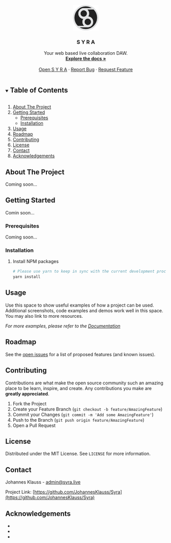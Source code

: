 <!--
*** Thanks for checking out the Best-README-Template. If you have a suggestion
*** that would make this better, please fork the repo and create a pull request
*** or simply open an issue with the tag "enhancement".
*** Thanks again! Now go create something AMAZING! :D
***
***
***
*** To avoid retyping too much info. Do a search and replace for the following:
*** JohannesKlauss, Syra, twitter_handle, admin@syra.live, Syra, A Typescript module that allows Soul Developers to interact with Syra and provide a UI.

Topics
Resources

-->



<!-- PROJECT SHIELDS -->
<!--
*** I'm using markdown "reference style" links for readability.
*** Reference links are enclosed in brackets [ ] instead of parentheses ( ).
*** See the bottom of this document for the declaration of the reference variables
*** for contributors-url, forks-url, etc. This is an optional, concise syntax you may use.
*** https://www.markdownguide.org/basic-syntax/#reference-style-links
-->

<!-- PROJECT LOGO -->
<br />
<p align="center">
  <a href="https://github.com/JohannesKlauss/Syra">
    <img src="logo.png" alt="Logo" width="80" height="80">
  </a>

  <h3 align="center">S Y R A</h3>

  <p align="center">
    Your web based live collaboration DAW.
    <br />
    <a href="https://github.com/JohannesKlauss/Syra"><strong>Explore the docs »</strong></a>
    <br />
    <br />
    <a href="https://syra.live">Open S Y R A</a>
    ·
    <a href="https://github.com/JohannesKlauss/Syra/issues">Report Bug</a>
    ·
    <a href="https://github.com/JohannesKlauss/Syra/issues">Request Feature</a>
  </p>
</p>



<!-- TABLE OF CONTENTS -->
<details open="open">
  <summary><h2 style="display: inline-block">Table of Contents</h2></summary>
  <ol>
    <li>
      <a href="#about-the-project">About The Project</a>
    </li>
    <li>
      <a href="#getting-started">Getting Started</a>
      <ul>
        <li><a href="#prerequisites">Prerequisites</a></li>
        <li><a href="#installation">Installation</a></li>
      </ul>
    </li>
    <li><a href="#usage">Usage</a></li>
    <li><a href="#roadmap">Roadmap</a></li>
    <li><a href="#contributing">Contributing</a></li>
    <li><a href="#license">License</a></li>
    <li><a href="#contact">Contact</a></li>
    <li><a href="#acknowledgements">Acknowledgements</a></li>
  </ol>
</details>



<!-- ABOUT THE PROJECT -->
## About The Project

Coming soon...

<!-- GETTING STARTED -->
## Getting Started

Comin soon...

### Prerequisites

Coming soon...

### Installation

1. Install NPM packages
   ```sh
   # Please use yarn to keep in sync with the current development process.
   yarn install
   ```

<!-- USAGE EXAMPLES -->
## Usage

Use this space to show useful examples of how a project can be used. Additional screenshots, code examples and demos work well in this space. You may also link to more resources.

_For more examples, please refer to the [Documentation](https://example.com)_



<!-- ROADMAP -->
## Roadmap

See the [open issues](https://github.com/JohannesKlauss/Syra/issues) for a list of proposed features (and known issues).



<!-- CONTRIBUTING -->
## Contributing

Contributions are what make the open source community such an amazing place to be learn, inspire, and create. Any contributions you make are **greatly appreciated**.

1. Fork the Project
2. Create your Feature Branch (`git checkout -b feature/AmazingFeature`)
3. Commit your Changes (`git commit -m 'Add some AmazingFeature'`)
4. Push to the Branch (`git push origin feature/AmazingFeature`)
5. Open a Pull Request



<!-- LICENSE -->
## License

Distributed under the MIT License. See `LICENSE` for more information.



<!-- CONTACT -->
## Contact

Johannes Klauss - admin@syra.live

Project Link: [https://github.com/JohannesKlauss/Syra](https://github.com/JohannesKlauss/Syra)



<!-- ACKNOWLEDGEMENTS -->
## Acknowledgements

* []()
* []()
* []()





<!-- MARKDOWN LINKS & IMAGES -->
<!-- https://www.markdownguide.org/basic-syntax/#reference-style-links -->
[contributors-shield]: https://img.shields.io/github/contributors/JohannesKlauss/Syra.svg?style=for-the-badge
[contributors-url]: https://github.com/JohannesKlauss/Syra/graphs/contributors
[forks-shield]: https://img.shields.io/github/forks/JohannesKlauss/Syra.svg?style=for-the-badge
[forks-url]: https://github.com/JohannesKlauss/Syra/network/members
[stars-shield]: https://img.shields.io/github/stars/JohannesKlauss/Syra.svg?style=for-the-badge
[stars-url]: https://github.com/JohannesKlauss/Syra/stargazers
[issues-shield]: https://img.shields.io/github/issues/JohannesKlauss/Syra.svg?style=for-the-badge
[issues-url]: https://github.com/JohannesKlauss/Syra/issues
[license-shield]: https://img.shields.io/github/license/JohannesKlauss/Syra.svg?style=for-the-badge
[license-url]: https://github.com/JohannesKlauss/Syra/blob/master/LICENSE
